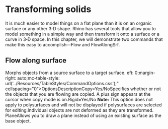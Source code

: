 ---
---


# Transforming solids
It is much easier to model things on a flat plane than it is on an organic surface or any other 3&#8209;D shape. Rhino has several tools that allow you to model something in a simple way and then transform it onto a surface or a curve in 3&#8209;D space. In this chapter, we will demonstrate two commands that make this easy to accomplish—Flow and FlowAlongSrf.

## Flow along surface
Morphs objects from a source surface to a target surface.
eft: 0;margin-right: auto;mc-table-style: url('../Resources/TableStyles/CommandOptions.css');" cellspacing="0">OptionsDescriptionCopy=Yes/NoSpecifies whether or not the objects that you are flowing are copied. A plus sign appears at the cursor when copy mode is on.Rigid=Yes/No **Note:** This option does not apply to polysurfaces and will not be displayed if polysurfaces are selected for editing.Individual objects are not deformed as they are transformed.
PlaneAllows you to draw a plane instead of using an existing surface as the base object.
